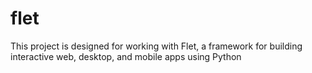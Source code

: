 # flet
This project is designed for working with Flet, a framework for building interactive web, desktop, and mobile apps using Python
